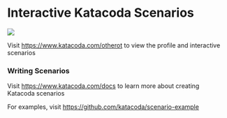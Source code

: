 # Interactive Katacoda Scenarios

[![](http://shields.katacoda.com/katacoda/otherot/count.svg)](https://www.katacoda.com/otherot "Get your profile on Katacoda.com")

Visit https://www.katacoda.com/otherot to view the profile and interactive scenarios

### Writing Scenarios
Visit https://www.katacoda.com/docs to learn more about creating Katacoda scenarios

For examples, visit https://github.com/katacoda/scenario-example
